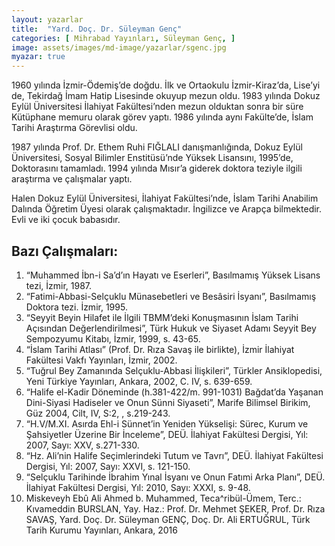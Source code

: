 ```yaml
---
layout: yazarlar
title:  "Yard. Doç. Dr. Süleyman Genç"
categories: [ Mihrabad Yayınları, Süleyman Genç, ]
image: assets/images/md-image/yazarlar/sgenc.jpg
myazar: true
---
```


1960 yılında İzmir-Ödemiş’de doğdu. İlk ve Ortaokulu İzmir-Kiraz’da, Lise’yi de, Tekirdağ İmam Hatip Lisesinde okuyup mezun oldu. 1983 yılında Dokuz Eylül Üniversitesi İlahiyat Fakültesi’nden mezun olduktan sonra bir süre Kütüphane memuru olarak görev yaptı. 1986 yılında aynı Fakülte’de, İslam Tarihi Araştırma Görevlisi oldu.

1987 yılında Prof. Dr. Ethem Ruhi FIĞLALI danışmanlığında, Dokuz Eylül Üniversitesi, Sosyal Bilimler Enstitüsü’nde Yüksek Lisansını, 1995’de, Doktorasını tamamladı. 1994 yılında Mısır’a giderek doktora teziyle ilgili araştırma ve çalışmalar yaptı.

Halen Dokuz Eylül Üniversitesi, İlahiyat Fakültesi’nde, İslam Tarihi Anabilim Dalında Öğretim Üyesi olarak çalışmaktadır. İngilizce ve Arapça bilmektedir. Evli ve iki çocuk babasıdır.

## Bazı Çalışmaları:

1.  “Muhammed İbn-i Sa’d’ın Hayatı ve Eserleri”, Basılmamış Yüksek Lisans tezi, İzmir, 1987.
2.  “Fatimi-Abbasi-Selçuklu Münasebetleri ve Besâsiri İsyanı”, Basılmamış Doktora tezi. İzmir, 1995.
3.  “Seyyit Beyin Hilafet ile İlgili TBMM’deki Konuşmasının İslam Tarihi Açısından Değerlendirilmesi”, Türk Hukuk ve Siyaset Adamı Seyyit  Bey Sempozyumu Kitabı, İzmir, 1999, s. 43-65.
4.  “İslam Tarihi Atlası” (Prof. Dr. Rıza Savaş ile birlikte), İzmir İlahiyat Fakültesi Vakfı Yayınları, İzmir, 2002.
5.  “Tuğrul Bey Zamanında Selçuklu-Abbasi İlişkileri”, Türkler Ansiklopedisi, Yeni Türkiye Yayınları, Ankara, 2002, C. IV, s. 639-659.
6.  “Halife el-Kadir Döneminde (h.381-422/m. 991-1031) Bağdat’da Yaşanan Dini-Siyasi Hadiseler ve Onun Sünni Siyaseti”, Marife Bilimsel  Birikim, Güz 2004, Cilt, IV, S:2, , s.219-243.
7.  “H.V/M.XI. Asırda Ehl-i Sünnet’in Yeniden Yükselişi: Sürec, Kurum ve Şahsiyetler Üzerine Bir İnceleme”, DEÜ. İlahiyat Fakültesi Dergisi,  Yıl: 2007, Sayı: XXV, s.271-330.
8.  “Hz. Ali’nin Halife Seçimlerindeki Tutum ve Tavrı”, DEÜ. İlahiyat Fakültesi Dergisi, Yıl: 2007, Sayı: XXVI, s. 121-150.
9.  “Selçuklu Tarihinde İbrahim Yınal İsyanı ve Onun Fatımi Arka Planı”, DEÜ. İlahiyat Fakültesi Dergisi, Yıl: 2010, Sayı: XXXI, s. 9-48.
10.  Miskeveyh Ebû Ali Ahmed b. Muhammed, Teca^ribül-Ümem, Terc.: Kıvameddin BURSLAN, Yay. Haz.: Prof. Dr. Mehmet ŞEKER, Prof. Dr. Rıza SAVAŞ, Yard. Doç. Dr. Süleyman GENÇ, Doç. Dr. Ali ERTUĞRUL, Türk Tarih Kurumu Yayınları, Ankara, 2016